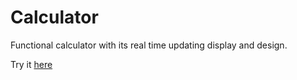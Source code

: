 # Calculator
Functional calculator with its real time updating display and design.


Try it [here](https://adrien-dimitri.github.io/calculator/)
